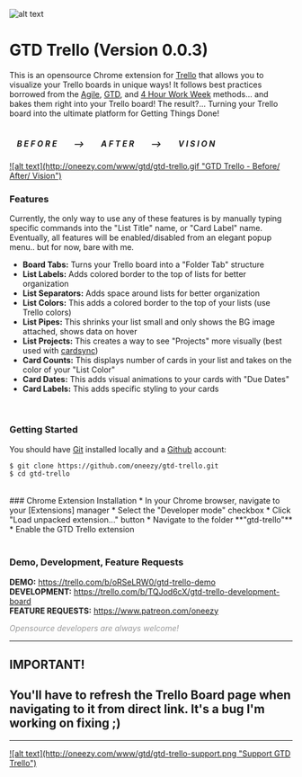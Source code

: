 ![alt text](http://oneezy.com/www/gtd/logo-new-new.png "GTD Trello")</td>
# GTD Trello (Version 0.0.3)

This is an opensource Chrome extension for [Trello] that allows you to visualize your Trello boards in unique ways! It follows best practices borrowed from the [Agile], [GTD], and [4 Hour Work Week] methods... and bakes them right into your Trello board! The result?... Turning your Trello board into the ultimate platform for Getting Things Done!
<br>
<br>


##### &nbsp; &nbsp; B E F O R E  &nbsp; &nbsp; &nbsp; &nbsp; --> &nbsp; &nbsp; &nbsp; &nbsp;  A F T E R &nbsp; &nbsp; &nbsp; &nbsp;  --> &nbsp; &nbsp; &nbsp; &nbsp;  V I S I O N
<a href="https://www.patreon.com/oneezy">
![alt text](http://oneezy.com/www/gtd/gtd-trello.gif "GTD Trello - Before/ After/ Vision")
</a>

<br>

### Features
Currently, the only way to use any of these features is by manually typing specific commands into the "List Title" name, or "Card Label" name. Eventually, all features will be enabled/disabled from an elegant popup menu.. but for now, bare with me.

* **Board Tabs:** Turns your Trello board into a "Folder Tab" structure <br>
* **List Labels:** Adds colored border to the top of lists for better organization <br>
* **List Separators:** Adds space around lists for better organization <br>
* **List Colors:** This adds a colored border to the top of your lists (use Trello colors) <br>
* **List Pipes:** This shrinks your list small and only shows the BG image attached, shows data on hover <br>
* **List Projects:** This creates a way to see "Projects" more visually (best used with [cardsync]) <br>
* **Card Counts:** This displays number of cards in your list and takes on the color of your "List Color" <br>
* **Card Dates:** This adds visual animations to your cards with "Due Dates" <br>
* **Card Labels:** This adds specific styling to your cards <br>
<br>

### Getting Started
You should have [Git] installed locally and a [Github] account:

```sh
$ git clone https://github.com/oneezy/gtd-trello.git
$ cd gtd-trello
```
<br>
### Chrome Extension Installation
* In your Chrome browser, navigate to your [Extensions] manager
* Select the "Developer mode" checkbox
* Click "Load unpacked extension..." button
* Navigate to the folder **"gtd-trello"**
* Enable the GTD Trello extension
<br>
<br>

### Demo, Development, Feature Requests

**DEMO:** https://trello.com/b/oRSeLRW0/gtd-trello-demo <br>
**DEVELOPMENT:** https://trello.com/b/TQJod6cX/gtd-trello-development-board <br>
**FEATURE REQUESTS:** https://www.patreon.com/oneezy

<em style="color: #999999">Opensource developers are always welcome!</em>

----------
**IMPORTANT!**
----------
You'll have to refresh the Trello Board page when navigating to it from direct link. It's a bug I'm working on fixing ;)
----------
----------

<a href="https://www.patreon.com/oneezy">
![alt text](http://oneezy.com/www/gtd/gtd-trello-support.png "Support GTD Trello")
</a>

   [Trello]: <https://trello.com>
   [Agile]: <http://amzn.to/1pss1B7>
   [GTD]: <http://amzn.to/1Z8Lrr3>
   [4 Hour Work Week]: <http://amzn.to/1psuOKG>
   [cardsync]: <https://trello.com/cardsync>
   [Git]: <http://www.git-scm.com>
   [Github]: <https://github.com>
   [Extensions]: <chrome://extensions>
   [5 minute YouTube tutorial]: <https://www.youtube.com/watch?v=xgj-2etILdk>
   [Reload Extensions]: <https://chrome.google.com/webstore/detail/extensions-reloader/fimgfedafeadlieiabdeeaodndnlbhid?hl=en>
   [Trello List Layouts, Trello Board]: <https://trello.com/b/TQJod6cX/0-trello-list-layouts>
